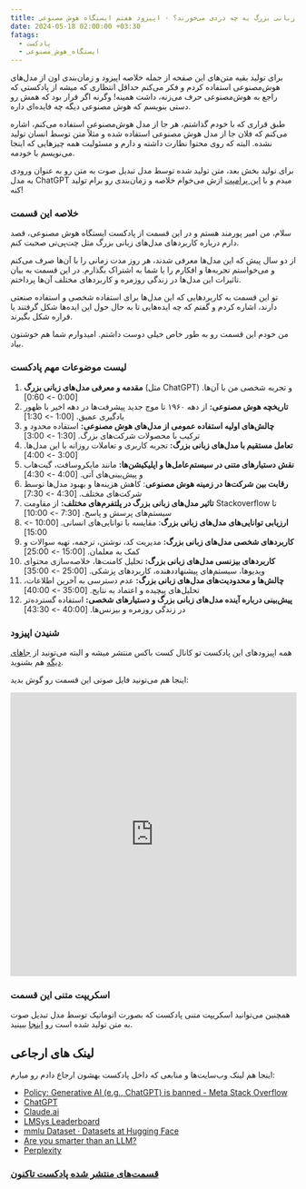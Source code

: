 ```yaml
---
title: مدل‌های زبانی بزرگ به چه دردی می‌خورند؟ - اپیزود هفتم ایستگاه هوش مصنوعی
date: 2024-05-18 02:00:00 +03:30
fatags:
  - پادکست
  - ایستگاه_هوش_مصنوعی
---
```


برای تولید بقیه متن‌های این صفحه از جمله خلاصه اپیزود و زمان‌بندی اون از مدل‌های هوش‌مصنوعی استفاده کردم و فکر می‌کنم حداقل انتظاری که میشه از پادکستی که راجع به هوش‌مصنوعی حرف می‌زنه، داشت همینه! وگرنه اگر قرار بود که همش رو دستی بنویسم که هوش مصنوعی دیگه چه فایده‌ای داره. 

 طبق قراری که با خودم گذاشتم، هر جا از مدل هوش‌مصنوعی استفاده می‌کنم، اشاره می‌کنم که فلان جا از مدل‌ هوش مصنوعی استفاده شده و مثلاً متن توسط انسان تولید نشده. البته که روی محتوا نظارت داشته و دارم و مسئولیت همه چیزهایی که اینجا می‌نویسم با خودمه. 

برای تولید بخش بعد، متن تولید شده توسط مدل تبدیل صوت به متن رو به عنوان ورودی به مدل ChatGPT  میدم و با [این پرامپت](https://aprd.ir/transcripts/abstract-generation-prompt) ازش می‌خوام خلاصه و زمان‌بندی رو برام تولید کنه! 

### خلاصه این قسمت

سلام، من امیر پورمند هستم و در این قسمت از پادکست ایستگاه هوش مصنوعی، قصد دارم درباره کاربردهای مدل‌های زبانی بزرگ مثل چت‌پی‌تی صحبت کنم. 

از دو سال پیش که این مدل‌ها معرفی شدند، هر روز مدت زمانی را با آن‌ها صرف می‌کنم و می‌خواستم تجربه‌ها و افکارم را با شما به اشتراک بگذارم. در این قسمت به بیان تاثیرات این مدل‌ها در زندگی روزمره و کاربردهای مختلف آن‌ها پرداختم.

تو این قسمت به کاربردهایی که این مدل‌ها برای استفاده شخصی و استفاده صنعتی دارند، اشاره کردم و گفتم که چه ایده‌هایی تا به حال حول این ایده‌ها شکل گرفتند یا قراره شکل بگیرند. 

من خودم این قسمت رو به طور خاص خیلی دوست داشتم. امیدوارم شما هم خوشتون بیاد. 

### لیست موضوعات مهم پادکست

1. **مقدمه و معرفی مدل‌های زبانی بزرگ** (مثل ChatGPT) و تجربه شخصی من با آن‌ها. [0:00 -> 0:60]
2. **تاریخچه هوش مصنوعی:** از دهه ۱۹۶۰ تا موج جدید پیشرفت‌ها در دهه اخیر با ظهور یادگیری عمیق. [1:00 -> 1:30]
3. **چالش‌های اولیه استفاده عمومی از مدل‌های هوش مصنوعی:** استفاده محدود و ترکیب با محصولات شرکت‌های بزرگ. [1:30 -> 3:00]
4. **تعامل مستقیم با مدل‌های زبانی بزرگ:** تجربه کاربری و تعاملات روزانه با این مدل‌ها. [3:00 -> 4:00]
5. **نقش دستیارهای متنی در سیستم‌عامل‌ها و اپلیکیشن‌ها:** مانند مایکروسافت، گیت‌هاب و پیش‌بینی‌های آتی. [4:00 -> 4:30]
6. **رقابت بین شرکت‌ها در زمینه هوش مصنوعی**: کاهش هزینه‌ها و بهبود مدل‌ها توسط شرکت‌های مختلف. [4:30 -> 7:30]
7. **تاثیر مدل‌های زبانی بزرگ در پلتفرم‌های مختلف:** از مقاومت Stackoverflow تا سیستم‌های پرسش و پاسخ. [7:30 -> 10:00]
8. **ارزیابی توانایی‌های مدل‌های زبانی بزرگ**: مقایسه با توانایی‌های انسانی. [10:00 -> 15:00]
9. **کاربردهای شخصی مدل‌های زبانی بزرگ:** مدیریت کد، نوشتن، ترجمه، تهیه سوالات و کمک به معلمان. [15:00 -> 25:00]
10. **کاربردهای بیزنسی مدل‌های زبانی بزرگ:** تحلیل کامنت‌ها، خلاصه‌سازی محتوای ویدیوها، سیستم‌های پیشنهاددهنده، کاربردهای پزشکی. [25:00 -> 35:00]
11. **چالش‌ها و محدودیت‌های مدل‌های زبانی بزرگ:** عدم دسترسی به آخرین اطلاعات، تحلیل‌های پیچیده و اعتماد به نتایج. [35:00 -> 40:00]
12. **پیش‌بینی درباره آینده مدل‌های زبانی بزرگ و دستیارهای شخصی:** استفاده گسترده‌تر در زندگی روزمره و بیزنس‌ها. [40:00 ->   43:30]

### شنیدن  اپیزود
همه اپیزودهای این پادکست تو کانال کست باکس منتشر میشه و البته می‌تونید از [جاهای دیگه](https://aprd.ir/podcast/) هم بشنوید. 

اینجا هم می‌تونید فایل صوتی این قسمت رو گوش بدید:

<iframe src="https://castbox.fm/app/castbox/player/id5618013/id702438846?v=8.22.11&autoplay=0" frameborder="0" width="100%" height="500"></iframe>

### اسکریپت متنی این قسمت

همچنین می‌توانید اسکریپت متنی پادکست که بصورت اتوماتیک توسط مدل تبدیل صوت به متن تولید شده است رو [اینجا](https://aprd.ir/transcripts/ai-station-e07/) ببینید. 

## لینک های ارجاعی
اینجا هم لینک وب‌سایت‌ها و منابعی که داخل پادکست بهشون ارجاع دادم رو میارم:
- [Policy: Generative AI (e.g., ChatGPT) is banned - Meta Stack Overflow](https://meta.stackoverflow.com/questions/421831/policy-generative-ai-e-g-chatgpt-is-banned)
- [ChatGPT](https://chatgpt.com/?oai-dm=1)
- [Claude.ai](https://claude.ai/)
- [LMSys Leaderboard](https://chat.lmsys.org/)
- [mmlu Dataset · Datasets at Hugging Face](https://huggingface.co/datasets/cais/mmlu)
- [Are you smarter than an LLM?](https://d.erenrich.net/are-you-smarter-than-an-llm/index.html)
- [Perplexity](https://www.perplexity.ai/)

### [قسمت‌های منتشر‌ شده پادکست تاکنون](https://aprd.ir/fatags/%D8%A7%DB%8C%D8%B3%D8%AA%DA%AF%D8%A7%D9%87_%D9%87%D9%88%D8%B4_%D9%85%D8%B5%D9%86%D9%88%D8%B9%DB%8C/)